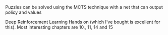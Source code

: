 Puzzles can be solved using the MCTS technique with a net that can output policy and values

Deep Reinforcement Learning Hands on (which I've bought is excellent for this). Most interesting chapters are 10,, 11, 14 and 15


